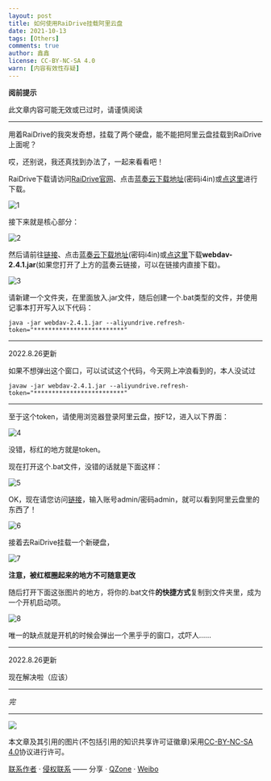 ```yaml
---
layout: post
title: 如何使用RaiDrive挂载阿里云盘
date: 2021-10-13
tags: [Others]
comments: true
author: 鑫鑫
license: CC-BY-NC-SA 4.0
warn: [内容有效性存疑]
---
```


**阅前提示**

此文章内容可能无效或已过时，请谨慎阅读

<!-- more -->

---

用着RaiDrive的我突发奇想，挂载了两个硬盘，能不能把阿里云盘挂载到RaiDrive上面呢？

哎，还别说，我还真找到办法了，一起来看看吧！

RaiDrive下载请访问[RaiDrive官网](https://www.raidrive.com)、点击[蓝奏云下载地址](https://xinxinf.lanzoui.com/b02ofz9ef)(密码i4in)或[点这里](https://drive.xinxin2021.tk/zh-CN/BLOG/rai%26ali/)进行下载。

![1](https://user-images.githubusercontent.com/82391092/137500063-e1a73549-f2ef-4f14-83a9-d7a3d92fdff6.png)

接下来就是核心部分：

![2](https://user-images.githubusercontent.com/82391092/235415017-bfd246a9-6288-4988-b4cc-005035c8c05e.png)

然后请前往[链接](https://github.com/zxbu/webdav-aliyundriver/releases/tag/v2.4.1)、点击[蓝奏云下载地址](https://xinxinf.lanzoui.com/b02ofz9ef)(密码i4in)或[点这里](https://drive.xinxin2021.tk/zh-CN/BLOG/rai%26ali/)下载**webdav-2.4.1.jar**(如果您打开了上方的蓝奏云链接，可以在链接内直接下载)。

![3](https://user-images.githubusercontent.com/82391092/137114191-5ed9d3b1-4e84-4e0f-a557-67bc8fa6e631.png)

请新建一个文件夹，在里面放入.jar文件，随后创建一个.bat类型的文件，并使用记事本打开写入以下代码：

```batch
java -jar webdav-2.4.1.jar --aliyundrive.refresh-token="*************************"
```

---

2022.8.26更新

如果不想弹出这个窗口，可以试试这个代码，今天网上冲浪看到的，本人没试过

```batch
javaw -jar webdav-2.4.1.jar --aliyundrive.refresh-token="*************************"
```

---

至于这个token，请使用浏览器登录阿里云盘，按F12，进入以下界面：

![4](https://user-images.githubusercontent.com/82391092/137117060-4b9a44b7-cad6-4704-804e-8e44cf049623.png)

没错，标红的地方就是token。

现在打开这个.bat文件，没错的话就是下面这样：

![5](https://user-images.githubusercontent.com/82391092/137117381-cd26692c-cea5-43b1-bb70-587b592075b1.png)

OK，现在请您访问[链接](http://127.0.0.1:8080)，输入账号admin/密码admin，就可以看到阿里云盘里的东西了！

![6](https://user-images.githubusercontent.com/82391092/137118173-cd26598e-bfed-465d-b6c8-4e70591b1379.png)

接着去RaiDrive挂载一个新硬盘，

![7](https://user-images.githubusercontent.com/82391092/137500187-b76adb78-6905-451e-9d66-3bda7749a021.png)

**注意，被红框圈起来的地方不可随意更改**

随后打开下面这张图片的地方，将你的.bat文件**的快捷方式**复制到文件夹里，成为一个开机启动项。

![8](https://user-images.githubusercontent.com/82391092/137504724-bb72256a-14e3-4a1c-bafc-ceb94ed4aa75.png)

唯一的缺点就是开机的时候会弹出一个黑乎乎的窗口，忒吓人……

---

2022.8.26更新

现在解决啦（应该）

---

*完*

---

[![](https://licensebuttons.net/l/by-nc-sa/3.0/88x31.png)](https://creativecommons.org/licenses/by-nc-sa/4.0/)

本文章及其引用的图片(不包括引用的知识共享许可证徽章)采用[CC-BY-NC-SA 4.0](https://creativecommons.org/licenses/by-nc-sa/4.0/)协议进行许可。

[联系作者](mailto:blog@xinxin2021.tk) · [侵权联系](mailto:tort@xinxin2021.tk) —— 分享 · [QZone](https://sns.qzone.qq.com/cgi-bin/qzshare/cgi_qzshare_onekey?url=https%3A%2F%2Fblog.xinxin2021.tk%2Frai%26ali%2F&title=%E5%A6%82%E4%BD%95%E4%BD%BF%E7%94%A8RaiDrive%E6%8C%82%E8%BD%BD%E9%98%BF%E9%87%8C%E4%BA%91%E7%9B%98&site=%E9%91%AB%E5%8D%9A%E5%AE%A2) · [Weibo](https://service.weibo.com/share/share.php?url=https%3A%2F%2Fblog.xinxin2021.tk%2Frai%26ali%2F&count=1&title=%E5%A6%82%E4%BD%95%E4%BD%BF%E7%94%A8RaiDrive%E6%8C%82%E8%BD%BD%E9%98%BF%E9%87%8C%E4%BA%91%E7%9B%98&language=zh_cn)
